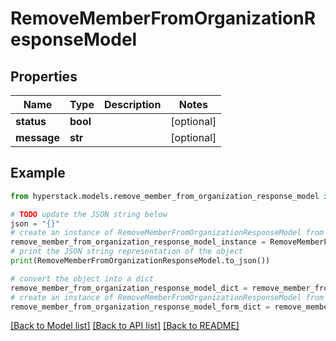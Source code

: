 # RemoveMemberFromOrganizationResponseModel


## Properties

Name | Type | Description | Notes
------------ | ------------- | ------------- | -------------
**status** | **bool** |  | [optional] 
**message** | **str** |  | [optional] 

## Example

```python
from hyperstack.models.remove_member_from_organization_response_model import RemoveMemberFromOrganizationResponseModel

# TODO update the JSON string below
json = "{}"
# create an instance of RemoveMemberFromOrganizationResponseModel from a JSON string
remove_member_from_organization_response_model_instance = RemoveMemberFromOrganizationResponseModel.from_json(json)
# print the JSON string representation of the object
print(RemoveMemberFromOrganizationResponseModel.to_json())

# convert the object into a dict
remove_member_from_organization_response_model_dict = remove_member_from_organization_response_model_instance.to_dict()
# create an instance of RemoveMemberFromOrganizationResponseModel from a dict
remove_member_from_organization_response_model_form_dict = remove_member_from_organization_response_model.from_dict(remove_member_from_organization_response_model_dict)
```
[[Back to Model list]](../README.md#documentation-for-models) [[Back to API list]](../README.md#documentation-for-api-endpoints) [[Back to README]](../README.md)


